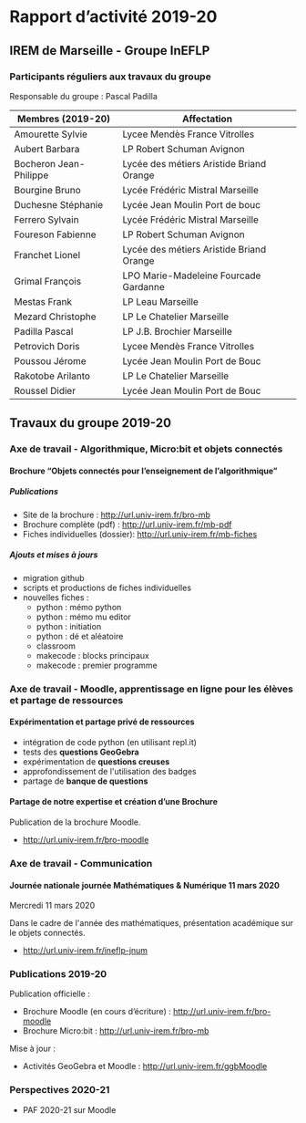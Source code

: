# Rapport d’activité 2019-20

## IREM de Marseille - Groupe InEFLP

### Participants réguliers aux travaux du groupe

Responsable du groupe : Pascal Padilla


|Membres (2019-20)            |         Affectation          |
|-----------------------------|------------------------------|
| Amourette	Sylvie            |Lycee Mendès France Vitrolles |
| Aubert	Barbara           |LP Robert Schuman Avignon     |
| Bocheron	Jean-Philippe     |Lycée des métiers Aristide Briand Orange|
| Bourgine	Bruno             |Lycée Frédéric Mistral Marseille        |
| Duchesne	Stéphanie         |Lycée Jean Moulin Port de bouc          |
| Ferrero	Sylvain           |Lycée Frédéric Mistral Marseille        |
| Foureson	Fabienne          |LP Robert Schuman Avignon               |
| Franchet	Lionel            |Lycée des métiers Aristide Briand Orange|
| Grimal	François          |LPO Marie-Madeleine Fourcade Gardanne   |
| Mestas	Frank             |LP Leau Marseille             |
| Mezard	Christophe        |LP Le Chatelier Marseille     |
| Padilla	Pascal            |LP J.B. Brochier Marseille    |
| Petrovich	Doris             |Lycee Mendès France Vitrolles |
| Poussou	Jérome            |Lycée Jean Moulin Port de Bouc|
| Rakotobe	Arilanto          |LP Le Chatelier Marseille     |
| Roussel	Didier            |Lycée Jean Moulin Port de Bouc|



## Travaux du groupe 2019-20

### Axe de travail - Algorithmique, Micro:bit et objets connectés


#### Brochure “Objets connectés pour l’enseignement de l’algorithmique”


##### Publications

* Site de la brochure : http://url.univ-irem.fr/bro-mb
* Brochure complète (pdf) : http://url.univ-irem.fr/mb-pdf
* Fiches individuelles (dossier): http://url.univ-irem.fr/mb-fiches


##### Ajouts et mises à jours

* migration github
* scripts et productions de fiches individuelles
* nouvelles fiches :
   * python : mémo python
   * python : mémo mu editor
   * python : initiation
   * python : dé et aléatoire
   * classroom
   * makecode : blocks principaux
   * makecode : premier programme




### Axe de travail - Moodle, apprentissage en ligne pour les élèves et partage de ressources


#### Expérimentation et partage privé de ressources

* intégration de code python (en utilisant repl.it)
* tests des **questions GeoGebra**
* expérimentation de **questions creuses**
* approfondissement de l'utilisation des badges
* partage de **banque de questions**


#### Partage de notre expertise et création d’une Brochure

Publication de la brochure Moodle.

* http://url.univ-irem.fr/bro-moodle



### Axe de travail - Communication

#### Journée nationale journée Mathématiques & Numérique 11 mars 2020

Mercredi 11 mars 2020

Dans le cadre de l'année des mathématiques, présentation académique sur le objets connectés.

* http://url.univ-irem.fr/ineflp-jnum




### Publications 2019-20

Publication officielle :
* Brochure Moodle (en cours d’écriture) : http://url.univ-irem.fr/bro-moodle 
* Brochure Micro:bit : http://url.univ-irem.fr/bro-mb

Mise à jour :
* Activités GeoGebra et Moodle : http://url.univ-irem.fr/ggbMoodle 

### Perspectives 2020-21

* PAF 2020-21 sur Moodle

